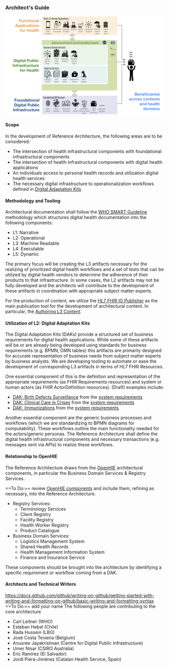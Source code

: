 ### Architect's Guide


<div style="display:block">
	<img src="architecture.png" width="675em"/>
</div>


#### Scope

In the development of Reference Architecture, the following areas are to be considered:
* The intersection of health infrastructural components with foundational infrastructural components 
* The intersection of health infrastructural components with digital health applications
* An individuals access to personal health records and utilization digital health services
* The necessary digital infrastructure to operationalization workflows defined in [Digital Adaptation Kits](https://pmc.ncbi.nlm.nih.gov/articles/PMC8885357/)

#### Methodology and Tooling

Architectural documentation shall follow the [WHO SMART Guideline](https://www.who.int/teams/digital-health-and-innovation/smart-guidelines) methodology which structures digital health documentation into the following components:
* L1: Narrative
* L2: Operational
* L3: Machine Readable
* L4: Executable
* L5: Dynamic

The primary focus will be creating the L3 artifacts necessary for the realizing of prioritized digital health workflows and a set of tests that can be utilized by digital health vendors to determine the adherence of their products to that infrastructure.  In some cases, the L2 artifacts may not be fully developed and the architects will contribute to the development of these artifacts in coordination with appropriate subject matter experts.

For the production of content, we utilize the [HL7 FHIR IG Publisher](https://build.fhir.org/ig/FHIR/ig-guidance/) as the main publication tool for the development of architectural content.  In particular, the [Authoring L3 Content](https://smart.who.int/ig-starter-kit/authoring_overview.html).

#### Utilization of L2: Digital Adaptation Kits

The Digital Adaptation Kits (DAKs) provide a structured set of business requirements for digital health applications.  While some of these artifacts will be or are already being developed using standards for business requirements (e.g. BPMN, DMN tables) this artifacts are primarily designed for accurate representation of business needs from subject matter experts by business analysts. We are developing tooling to automate or ease the development of corresponding L3 artifacts in terms of HL7 FHIR Resources.

One essential component of this is the definition and representation of the appropriate requirements (as FHIR Requirements resources)  and system or human actors (as FHIR ActorDefinition resources).  (Draft) examples include:
* [DAK: Birth Defects Surveillance](http://worldhealthorganization.github.io/smart-dak-bds/artifacts.html) from the [system requirements](https://worldhealthorganization.github.io/smart-dak-bds/system-requirements.html)
* [DAK: Clinical Care in Crises](http://worldhealthorganization.github.io/smart-dak-ccc/artifacts.html) from the [system requirements](https://worldhealthorganization.github.io/smart-dak-bds/system-requirements.html)
* [DAK: Immunizations](http://worldhealthorganization.github.io/smart-dak-immz/artifacts.html) from the [system requirements](https://worldhealthorganization.github.io/smart-dak-immz/system-requirements.html)


Another essential component are the generic business processes and workflows (which we are standardizing to BPMN diagrams for computability).  These workflows outline the main functionality needed for the actors/generic personas.  The Reference Architecture shall define the digital health infrastructural components and necessary transactions (e.g. messages sent via APIs) to realize these workflows.


#### Relationship to OpenHIE 
The Reference Architecture draws from the [OpenHIE](https://ohie.org/) architectural components, in particular the Business Domain Services & Registry Services.

==To Do:== review [OpenHIE components](https://guides.ohie.org/arch-spec/architecture-specification/overview-of-the-architecture#architecture-component-descriptions) and include them, refining as necessary, into the Reference Architecture.

* Registry Services:
  * Terminology Services
  * Client Registry
  * Facility Registry
  * Health Worker Registry
  * Product Catalogue
* Business Domain Services:
  * Logistics Management System
  * Shared Health Records
  * Health Management Information System
  * Finance and Insurance Service

These components should be brought into the architecture by identifying a specific requirement or workflow coming from a DAK.

#### Architects and Technical Writers

https://docs.github.com/github/writing-on-github/getting-started-with-writing-and-formatting-on-github/basic-writing-and-formatting-syntax
==To Do:== add your name 
The following people are contributing to the core architecture
* Carl Leitner (WHO)
* Esteban Hebel (Chile)
* Rada Hussein (LBG)
* José Costa Teixeira (Belgium)
* Anusree Jayakrishnan (Centre for Digital Public Infrastructure)
* Umer Nisar (CSIRO Australia)
* Eric Ramirez (El Salvador)
* Jordi Piera-Jiménez (Catalan Health Service, Spain)




